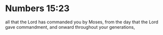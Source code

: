 # Numbers 15:23

all that the Lord has commanded you by Moses, from the day that the Lord gave commandment, and onward throughout your generations,
